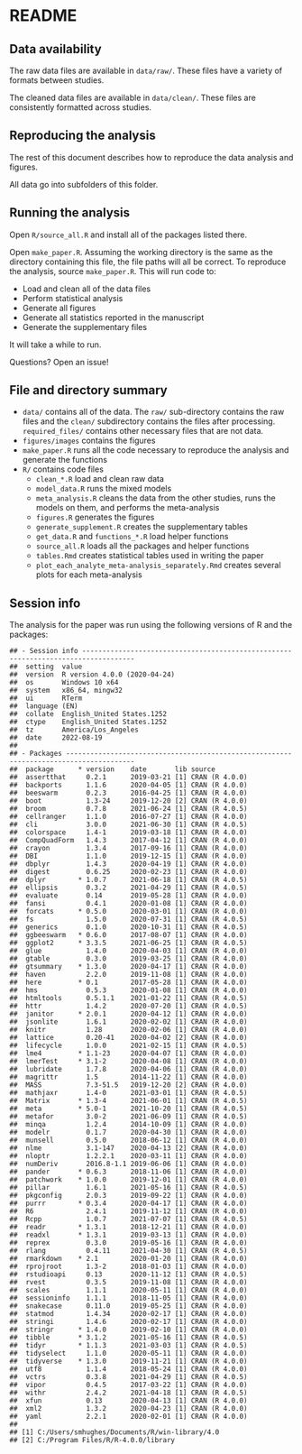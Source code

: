 README
================

## Data availability

The raw data files are available in `data/raw/`. These files have a
variety of formats between studies.

The cleaned data files are available in `data/clean/`. These files are
consistently formatted across studies.

## Reproducing the analysis

The rest of this document describes how to reproduce the data analysis
and figures.

All data go into subfolders of this folder.

## Running the analysis

Open `R/source_all.R` and install all of the packages listed there.

Open `make_paper.R`. Assuming the working directory is the same as the
directory containing this file, the file paths will all be correct. To
reproduce the analysis, source `make_paper.R`. This will run code to:

  - Load and clean all of the data files
  - Perform statistical analysis
  - Generate all figures
  - Generate all statistics reported in the manuscript
  - Generate the supplementary files

It will take a while to run.

Questions? Open an issue! 

## File and directory summary

  - `data/` contains all of the data. The `raw/` sub-directory contains
    the raw files and the `clean/` subdirectory contains the files after
    processing. `required_files/` contains other necessary files that
    are not data.  
  - `figures/images` contains the figures
  - `make_paper.R` runs all the code necessary to reproduce the analysis
    and generate the functions
  - `R/` contains code files
      - `clean_*.R` load and clean raw data
      - `model_data.R` runs the mixed models
      - `meta_analysis.R` cleans the data from the other studies, runs
        the models on them, and performs the meta-analysis
      - `figures.R` generates the figures
      - `generate_supplement.R` creates the supplementary tables
      - `get_data.R` and `functions_*.R` load helper functions
      - `source_all.R` loads all the packages and helper functions
      - `tables.Rmd` creates statistical tables used in writing the
        paper
      - `plot_each_analyte_meta-analysis_separately.Rmd` creates several
        plots for each meta-analysis

## Session info

The analysis for the paper was run using the following versions of R and
the packages:

    ## - Session info -----------------------------------------------------------------------------------
    ##  setting  value                       
    ##  version  R version 4.0.0 (2020-04-24)
    ##  os       Windows 10 x64              
    ##  system   x86_64, mingw32             
    ##  ui       RTerm                       
    ##  language (EN)                        
    ##  collate  English_United States.1252  
    ##  ctype    English_United States.1252  
    ##  tz       America/Los_Angeles         
    ##  date     2022-08-19                  
    ## 
    ## - Packages ---------------------------------------------------------------------------------------
    ##  package      * version    date       lib source        
    ##  assertthat     0.2.1      2019-03-21 [1] CRAN (R 4.0.0)
    ##  backports      1.1.6      2020-04-05 [1] CRAN (R 4.0.0)
    ##  beeswarm       0.2.3      2016-04-25 [1] CRAN (R 4.0.0)
    ##  boot           1.3-24     2019-12-20 [2] CRAN (R 4.0.0)
    ##  broom          0.7.8      2021-06-24 [1] CRAN (R 4.0.5)
    ##  cellranger     1.1.0      2016-07-27 [1] CRAN (R 4.0.0)
    ##  cli            3.0.0      2021-06-30 [1] CRAN (R 4.0.5)
    ##  colorspace     1.4-1      2019-03-18 [1] CRAN (R 4.0.0)
    ##  CompQuadForm   1.4.3      2017-04-12 [1] CRAN (R 4.0.0)
    ##  crayon         1.3.4      2017-09-16 [1] CRAN (R 4.0.0)
    ##  DBI            1.1.0      2019-12-15 [1] CRAN (R 4.0.0)
    ##  dbplyr         1.4.3      2020-04-19 [1] CRAN (R 4.0.0)
    ##  digest         0.6.25     2020-02-23 [1] CRAN (R 4.0.0)
    ##  dplyr        * 1.0.7      2021-06-18 [1] CRAN (R 4.0.5)
    ##  ellipsis       0.3.2      2021-04-29 [1] CRAN (R 4.0.5)
    ##  evaluate       0.14       2019-05-28 [1] CRAN (R 4.0.0)
    ##  fansi          0.4.1      2020-01-08 [1] CRAN (R 4.0.0)
    ##  forcats      * 0.5.0      2020-03-01 [1] CRAN (R 4.0.0)
    ##  fs             1.5.0      2020-07-31 [1] CRAN (R 4.0.5)
    ##  generics       0.1.0      2020-10-31 [1] CRAN (R 4.0.5)
    ##  ggbeeswarm   * 0.6.0      2017-08-07 [1] CRAN (R 4.0.0)
    ##  ggplot2      * 3.3.5      2021-06-25 [1] CRAN (R 4.0.5)
    ##  glue           1.4.0      2020-04-03 [1] CRAN (R 4.0.0)
    ##  gtable         0.3.0      2019-03-25 [1] CRAN (R 4.0.0)
    ##  gtsummary    * 1.3.0      2020-04-17 [1] CRAN (R 4.0.0)
    ##  haven          2.2.0      2019-11-08 [1] CRAN (R 4.0.0)
    ##  here         * 0.1        2017-05-28 [1] CRAN (R 4.0.0)
    ##  hms            0.5.3      2020-01-08 [1] CRAN (R 4.0.0)
    ##  htmltools      0.5.1.1    2021-01-22 [1] CRAN (R 4.0.5)
    ##  httr           1.4.2      2020-07-20 [1] CRAN (R 4.0.5)
    ##  janitor      * 2.0.1      2020-04-12 [1] CRAN (R 4.0.0)
    ##  jsonlite       1.6.1      2020-02-02 [1] CRAN (R 4.0.0)
    ##  knitr          1.28       2020-02-06 [1] CRAN (R 4.0.0)
    ##  lattice        0.20-41    2020-04-02 [2] CRAN (R 4.0.0)
    ##  lifecycle      1.0.0      2021-02-15 [1] CRAN (R 4.0.5)
    ##  lme4         * 1.1-23     2020-04-07 [1] CRAN (R 4.0.0)
    ##  lmerTest     * 3.1-2      2020-04-08 [1] CRAN (R 4.0.0)
    ##  lubridate      1.7.8      2020-04-06 [1] CRAN (R 4.0.0)
    ##  magrittr       1.5        2014-11-22 [1] CRAN (R 4.0.0)
    ##  MASS           7.3-51.5   2019-12-20 [2] CRAN (R 4.0.0)
    ##  mathjaxr       1.4-0      2021-03-01 [1] CRAN (R 4.0.5)
    ##  Matrix       * 1.3-4      2021-06-01 [1] CRAN (R 4.0.5)
    ##  meta         * 5.0-1      2021-10-20 [1] CRAN (R 4.0.5)
    ##  metafor        3.0-2      2021-06-09 [1] CRAN (R 4.0.5)
    ##  minqa          1.2.4      2014-10-09 [1] CRAN (R 4.0.0)
    ##  modelr         0.1.7      2020-04-30 [1] CRAN (R 4.0.0)
    ##  munsell        0.5.0      2018-06-12 [1] CRAN (R 4.0.0)
    ##  nlme           3.1-147    2020-04-13 [2] CRAN (R 4.0.0)
    ##  nloptr         1.2.2.1    2020-03-11 [1] CRAN (R 4.0.0)
    ##  numDeriv       2016.8-1.1 2019-06-06 [1] CRAN (R 4.0.0)
    ##  pander       * 0.6.3      2018-11-06 [1] CRAN (R 4.0.0)
    ##  patchwork    * 1.0.0      2019-12-01 [1] CRAN (R 4.0.0)
    ##  pillar         1.6.1      2021-05-16 [1] CRAN (R 4.0.5)
    ##  pkgconfig      2.0.3      2019-09-22 [1] CRAN (R 4.0.0)
    ##  purrr        * 0.3.4      2020-04-17 [1] CRAN (R 4.0.0)
    ##  R6             2.4.1      2019-11-12 [1] CRAN (R 4.0.0)
    ##  Rcpp           1.0.7      2021-07-07 [1] CRAN (R 4.0.5)
    ##  readr        * 1.3.1      2018-12-21 [1] CRAN (R 4.0.0)
    ##  readxl       * 1.3.1      2019-03-13 [1] CRAN (R 4.0.0)
    ##  reprex         0.3.0      2019-05-16 [1] CRAN (R 4.0.0)
    ##  rlang          0.4.11     2021-04-30 [1] CRAN (R 4.0.5)
    ##  rmarkdown    * 2.1        2020-01-20 [1] CRAN (R 4.0.0)
    ##  rprojroot      1.3-2      2018-01-03 [1] CRAN (R 4.0.0)
    ##  rstudioapi     0.13       2020-11-12 [1] CRAN (R 4.0.5)
    ##  rvest          0.3.5      2019-11-08 [1] CRAN (R 4.0.0)
    ##  scales         1.1.1      2020-05-11 [1] CRAN (R 4.0.0)
    ##  sessioninfo    1.1.1      2018-11-05 [1] CRAN (R 4.0.0)
    ##  snakecase      0.11.0     2019-05-25 [1] CRAN (R 4.0.0)
    ##  statmod        1.4.34     2020-02-17 [1] CRAN (R 4.0.0)
    ##  stringi        1.4.6      2020-02-17 [1] CRAN (R 4.0.0)
    ##  stringr      * 1.4.0      2019-02-10 [1] CRAN (R 4.0.0)
    ##  tibble       * 3.1.2      2021-05-16 [1] CRAN (R 4.0.5)
    ##  tidyr        * 1.1.3      2021-03-03 [1] CRAN (R 4.0.5)
    ##  tidyselect     1.1.0      2020-05-11 [1] CRAN (R 4.0.0)
    ##  tidyverse    * 1.3.0      2019-11-21 [1] CRAN (R 4.0.0)
    ##  utf8           1.1.4      2018-05-24 [1] CRAN (R 4.0.0)
    ##  vctrs          0.3.8      2021-04-29 [1] CRAN (R 4.0.5)
    ##  vipor          0.4.5      2017-03-22 [1] CRAN (R 4.0.0)
    ##  withr          2.4.2      2021-04-18 [1] CRAN (R 4.0.5)
    ##  xfun           0.13       2020-04-13 [1] CRAN (R 4.0.0)
    ##  xml2           1.3.2      2020-04-23 [1] CRAN (R 4.0.0)
    ##  yaml           2.2.1      2020-02-01 [1] CRAN (R 4.0.0)
    ## 
    ## [1] C:/Users/smhughes/Documents/R/win-library/4.0
    ## [2] C:/Program Files/R/R-4.0.0/library
